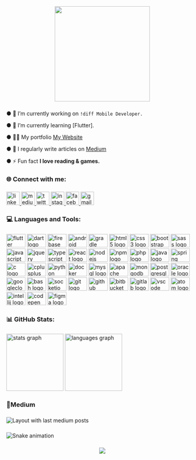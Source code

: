 <div align="center">
  <img height="250" src="https://docs.flutter.dev/assets/images/dash/Dashatars.png"  />
</div>

###

● 🔭 I’m currently working on ``` !diff Mobile Developer. ```

● 🌱 I’m currently learning [Flutter].

● 👨‍💻 My portfolio [My Website](https://gorkemalyagut.github.io/Portfolio/)

● 📝 I regularly write articles on [Medium](https://medium.com/@gorkemalyagut)

● ⚡ Fun fact **I love reading & games.**

###

<h3 align="left">🌐 Connect with me:</h3>

###

<div align="left">
  <a href="https://cy.linkedin.com/in/gorkemalyagut" target="_blank">
    <img src="https://img.shields.io/static/v1?message=LinkedIn&logo=linkedin&label=&color=0077B5&logoColor=white&labelColor=&style=for-the-badge" height="35" alt="linkedin logo"  />
  </a>
  <a href="https://medium.com/@gorkemalyagut" target="_blank">
    <img src="https://img.shields.io/static/v1?message=Medium&logo=medium&label=&color=12100E&logoColor=white&labelColor=&style=for-the-badge" height="35" alt="medium logo"  />
  </a>
  <a href="https://twitter.com/gorkemalyagut" target="_blank">
    <img src="https://img.shields.io/static/v1?message=Twitter&logo=twitter&label=&color=1DA1F2&logoColor=white&labelColor=&style=for-the-badge" height="35" alt="twitter logo"  />
  </a>
  <a href="https://www.instagram.com/gorkemalyagut/" target="_blank">
    <img src="https://img.shields.io/static/v1?message=Instagram&logo=instagram&label=&color=E4405F&logoColor=white&labelColor=&style=for-the-badge" height="35" alt="instagram logo"  />
  </a>
  <a href="https://www.facebook.com/grkmalyagut" target="_blank">
    <img src="https://img.shields.io/static/v1?message=Facebook&logo=facebook&label=&color=1877F2&logoColor=white&labelColor=&style=for-the-badge" height="35" alt="facebook logo"  />
  </a>
  <a href="gorkemalyagut@gmail.coö" target="_blank">
    <img src="https://img.shields.io/static/v1?message=Gmail&logo=gmail&label=&color=D14836&logoColor=white&labelColor=&style=for-the-badge" height="35" alt="gmail logo"  />
  </a>
</div>

###

<h3 align="left">💻 Languages and Tools:</h3>

###

<div align="left">
  <img src="https://cdn.jsdelivr.net/gh/devicons/devicon/icons/flutter/flutter-original.svg" height="35" width="50" alt="flutter logo"  />
  <img src="https://cdn.jsdelivr.net/gh/devicons/devicon/icons/dart/dart-original.svg" height="35" width="50" alt="dart logo"  />
  <img src="https://cdn.jsdelivr.net/gh/devicons/devicon/icons/firebase/firebase-plain.svg" height="35" width="50" alt="firebase logo"  />
  <img src="https://cdn.jsdelivr.net/gh/devicons/devicon/icons/android/android-original.svg" height="35" width="50" alt="android logo"  />
  <img src="https://cdn.jsdelivr.net/gh/devicons/devicon/icons/gradle/gradle-plain.svg" height="35" width="50" alt="gradle logo"  />
  <img src="https://cdn.jsdelivr.net/gh/devicons/devicon/icons/html5/html5-original.svg" height="35" width="50" alt="html5 logo"  />
  <img src="https://cdn.jsdelivr.net/gh/devicons/devicon/icons/css3/css3-original.svg" height="35" width="50" alt="css3 logo"  />
  <img src="https://cdn.jsdelivr.net/gh/devicons/devicon/icons/bootstrap/bootstrap-original.svg" height="35" width="50" alt="bootstrap logo"  />
  <img src="https://cdn.jsdelivr.net/gh/devicons/devicon/icons/sass/sass-original.svg" height="35" width="50" alt="sass logo"  />
  <img src="https://cdn.jsdelivr.net/gh/devicons/devicon/icons/javascript/javascript-original.svg" height="35" width="50" alt="javascript logo"  />
  <img src="https://cdn.jsdelivr.net/gh/devicons/devicon/icons/jquery/jquery-original.svg" height="35" width="50" alt="jquery logo"  />
  <img src="https://cdn.jsdelivr.net/gh/devicons/devicon/icons/typescript/typescript-original.svg" height="35" width="50" alt="typescript logo"  />
  <img src="https://cdn.jsdelivr.net/gh/devicons/devicon/icons/react/react-original.svg" height="35" width="50" alt="react logo"  />
  <img src="https://cdn.jsdelivr.net/gh/devicons/devicon/icons/nodejs/nodejs-original.svg" height="35" width="50" alt="nodejs logo"  />
  <img src="https://cdn.jsdelivr.net/gh/devicons/devicon/icons/npm/npm-original-wordmark.svg" height="35" width="50" alt="npm logo"  />
  <img src="https://cdn.jsdelivr.net/gh/devicons/devicon/icons/php/php-original.svg" height="35" width="50" alt="php logo"  />
  <img src="https://cdn.jsdelivr.net/gh/devicons/devicon/icons/java/java-original.svg" height="35" width="50" alt="java logo"  />
  <img src="https://cdn.jsdelivr.net/gh/devicons/devicon/icons/spring/spring-original.svg" height="35" width="50" alt="spring logo"  />
  <img src="https://cdn.jsdelivr.net/gh/devicons/devicon/icons/c/c-original.svg" height="35" width="50" alt="c logo"  />
  <img src="https://cdn.jsdelivr.net/gh/devicons/devicon/icons/cplusplus/cplusplus-original.svg" height="35" width="50" alt="cplusplus logo"  />
  <img src="https://cdn.jsdelivr.net/gh/devicons/devicon/icons/python/python-original.svg" height="35" width="50" alt="python logo"  />
  <img src="https://cdn.jsdelivr.net/gh/devicons/devicon/icons/docker/docker-original.svg" height="35" width="50" alt="docker logo"  />
  <img src="https://cdn.jsdelivr.net/gh/devicons/devicon/icons/mysql/mysql-original.svg" height="35" width="50" alt="mysql logo"  />
  <img src="https://cdn.jsdelivr.net/gh/devicons/devicon/icons/apache/apache-original.svg" height="35" width="50" alt="apache logo"  />
  <img src="https://cdn.jsdelivr.net/gh/devicons/devicon/icons/mongodb/mongodb-original.svg" height="35" width="50" alt="mongodb logo"  />
  <img src="https://cdn.jsdelivr.net/gh/devicons/devicon/icons/postgresql/postgresql-original.svg" height="35" width="50" alt="postgresql logo"  />
  <img src="https://cdn.jsdelivr.net/gh/devicons/devicon/icons/oracle/oracle-original.svg" height="35" width="50" alt="oracle logo"  />
  <img src="https://cdn.jsdelivr.net/gh/devicons/devicon/icons/googlecloud/googlecloud-original.svg" height="35" width="50" alt="googlecloud logo"  />
  <img src="https://cdn.jsdelivr.net/gh/devicons/devicon/icons/bash/bash-original.svg" height="35" width="50" alt="bash logo"  />
  <img src="https://cdn.jsdelivr.net/gh/devicons/devicon/icons/socketio/socketio-original.svg" height="35" width="50" alt="socketio logo"  />
  <img src="https://cdn.jsdelivr.net/gh/devicons/devicon/icons/git/git-original.svg" height="35" width="50" alt="git logo"  />
  <img src="https://cdn.jsdelivr.net/gh/devicons/devicon/icons/github/github-original.svg" height="35" width="50" alt="github logo"  />
  <img src="https://cdn.jsdelivr.net/gh/devicons/devicon/icons/bitbucket/bitbucket-original.svg" height="35" width="50" alt="bitbucket logo"  />
  <img src="https://cdn.jsdelivr.net/gh/devicons/devicon/icons/gitlab/gitlab-original.svg" height="35" width="50" alt="gitlab logo"  />
  <img src="https://cdn.jsdelivr.net/gh/devicons/devicon/icons/vscode/vscode-original.svg" height="35" width="50" alt="vscode logo"  />
  <img src="https://cdn.jsdelivr.net/gh/devicons/devicon/icons/atom/atom-original.svg" height="35" width="50" alt="atom logo"  />
  <img src="https://cdn.jsdelivr.net/gh/devicons/devicon/icons/intellij/intellij-original.svg" height="35" width="50" alt="intellij logo"  />
  <img src="https://cdn.jsdelivr.net/gh/devicons/devicon/icons/codepen/codepen-plain.svg" height="35" width="50" alt="codepen logo"  />
  <img src="https://cdn.jsdelivr.net/gh/devicons/devicon/icons/figma/figma-original.svg" height="35" width="50" alt="figma logo"  />
</div>

###

<h3 align="left">📊 GitHub Stats:</h3>

###

<div align="left">
  <img src="https://github-readme-stats.vercel.app/api?hide_title=false&hide_rank=false&show_icons=true&include_all_commits=true&count_private=true&disable_animations=false&theme=react&locale=en&hide_border=true&username=gorkemalyagut" height="150" alt="stats graph"  />
  <img src="https://github-readme-stats.vercel.app/api/top-langs?locale=en&hide_title=false&layout=compact&card_width=320&langs_count=6&theme=react&hide_border=true&username=gorkemalyagut" height="150" alt="languages graph"  />
</div>

###

<h3 align="left">📝Medium</h3>

###

<div align="left">
  <img src="https://github-read-medium-git-main.pahlevikun.vercel.app/latest?limit=4&username=gorkemalyagut&theme=react" alt="Layout with last medium posts"  />
</div>

###

<img src="https://raw.githubusercontent.com/gorkemalyagut/gorkemalyagut/blob/output/snake.svg" alt="Snake animation" />

###

<div align="center">
  <img src="https://profile-counter.glitch.me/gorkemalyagut/count.svg?"  />
</div>

###
